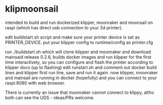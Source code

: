# klipmoonsail

intended to build and run dockerized klipper, moonraker and moonsail on raspi (which has direct usb connection to your 3d printer).

edit buildstart.sh script and make sure your printer device is set as PRINTER_DEVICE. put your klipper config to runtime/config as printer.cfg

run ./buildstart.sh which will clone klipper and moonraker and download mainsaid release 0.2.6, builds docker images and run klipper for the first time interactively, so you can configure and flash the printer according to klipper docs (up to flashing)
edit runstart.sh and comment out docker build lines and klipper first run line, save and run it again.
now klipper, moonraker and mainsail are running in docker (hopefully) and you can connect to your raspi:8080 with web browser.

There is currently an issue that moonraker cannot connect to klippy, altho both can see the UDS - ideas/PRs welcome.

